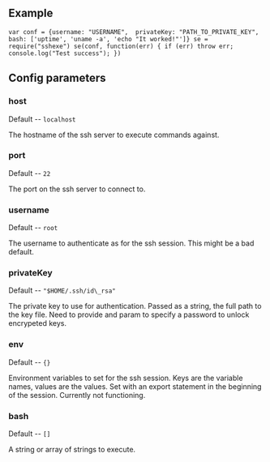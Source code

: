 ## Example
`
var conf = {username: "USERNAME", 
            privateKey: "PATH_TO_PRIVATE_KEY",
            bash: ['uptime',
                   'uname -a',
                   'echo "It worked!"']}
se = require("sshexe")
se(conf, function(err) {
  if (err) throw err;
  console.log("Test success");
})
`

## Config parameters

### host
Default -- `localhost`

The hostname of the ssh server to execute commands against.


### port
Default -- `22`

The port on the ssh server to connect to.


### username
Default -- `root`

The username to authenticate as for the ssh session. This might be a bad 
default.


### privateKey
Default -- `"$HOME/.ssh/id\_rsa"`

The private key to use for authentication. Passed as a string, the full
path to the key file. Need to provide and param to specify a password to
unlock encrypeted keys.


### env
Default -- `{}`

Environment variables to set for the ssh session. Keys are the variable
names, values are the values. Set with an export statement in the beginning of the session. Currently not functioning.


### bash 
Default -- `[]`

A string or array of strings to execute.
